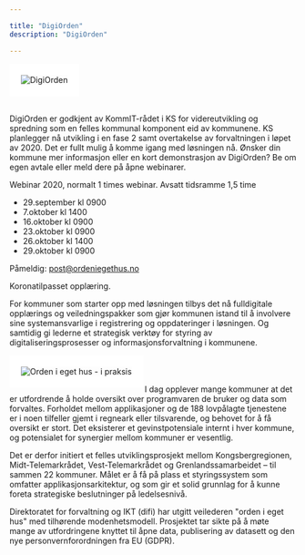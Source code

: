 ```yaml
---

title: "DigiOrden"
description: "DigiOrden"

---
```


<!--  la til HTML for å plassere bildet til venstre ![difi trappetrinnsmodell](/images/orden logo.png)  -->

<img src ="/images/logoDigiOrden.PNG" align="top" alt="DigiOrden" style="border:20px solid white"></img>

<br>
<div class="news-block">
DigiOrden er godkjent av KommIT-rådet i KS for videreutvikling og spredning som en felles kommunal komponent eid av kommunene. KS planlegger nå utvikling i en fase 2 samt overtakelse av forvaltningen i løpet av 2020. Det er fullt mulig å komme igang med løsningen nå. Ønsker din kommune mer informasjon eller en kort demonstrasjon av DigiOrden? Be om egen avtale eller meld dere på åpne webinarer.

Webinar 2020, normalt 1 times webinar. Avsatt tidsramme 1,5 time


*  29.september kl 0900
*  7.oktober kl 1400
*  16.oktober kl 0900
*  23.oktober kl 0900
*  26.oktober kl 1400
*  29.oktober kl 0900



Påmeldig: <post@ordeniegethus.no>

Koronatilpasset opplæring.

For kommuner som starter opp med løsningen tilbys det nå fulldigitale opplærings og veiledningspakker som gjør kommunen istand til å involvere sine systemansvarlige i registrering og oppdateringer i løsningen. Og samtidig gi lederne et strategisk verktøy for styring av digitaliseringsprosesser og informasjonsforvaltning i kommunene.

</div>

<img src ="/images/rollup.png" align="left" alt="Orden i eget hus - i praksis" style="border:20px solid white"></img>
<br>
<br>
<br>
I dag opplever mange kommuner at det er utfordrende å holde oversikt over programvaren de bruker og data som forvaltes. 
Forholdet mellom applikasjoner og de 188 lovpålagte tjenestene er i noen tilfeller gjemt i regneark eller tilsvarende, og behovet for å få oversikt er stort. 
Det eksisterer et gevinstpotensiale internt i hver kommune, og potensialet for synergier mellom kommuner er vesentlig.

Det er derfor initiert et felles utviklingsprosjekt mellom Kongsbergregionen, Midt-Telemarkrådet, Vest-Telemarkrådet og Grenlandssamarbeidet – til sammen 22 kommuner.
Målet er å få på plass et styringssystem som omfatter applikasjonsarkitektur, og som gir et solid grunnlag for å kunne foreta strategiske beslutninger på ledelsesnivå.

Direktoratet for forvaltning og IKT (difi) har utgitt veilederen "orden i eget hus" med tilhørende modenhetsmodell.
Prosjektet  tar sikte på å møte mange av utfordringene knyttet til åpne data, publisering av datasett og den nye personvernforordningen fra EU (GDPR).

<br>
<br>
<br>
<br>
<br>
